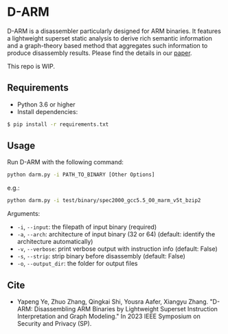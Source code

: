 # D-ARM

D-ARM is a disassembler particularly designed for ARM binaries. It features a lightweight superset static analysis to derive rich semantic information and a graph-theory based method that aggregates such information to produce disassembly results. 
Please find the details in our [paper](https://www.cs.purdue.edu/homes/ye203/pub/SP23.pdf).

This repo is WIP. 

## Requirements
- Python 3.6 or higher
- Install dependencies:
```bash
$ pip install -r requirements.txt
```

## Usage
Run D-ARM with the following command:
```bash
python darm.py -i PATH_TO_BINARY [Other Options]
```
e.g.:
```bash
python darm.py -i test/binary/spec2000_gcc5.5_O0_marm_v5t_bzip2
```
Arguments:
- `-i`, `--input`: the filepath of input binary (required)
- `-a`, `--arch`: architecture of input binary (32 or 64) (default: identify the architecture automatically)
- `-v`, `--verbose`: print verbose output with instruction info (default: False)
- `-s`, `--strip`: strip binary before disassembly (default: False)
- `-o`, `--output_dir`: the folder for output files
<!-- - `-gt`, `--ground_truth`: generate the ground truth for unstripped binaries if it is set -->


## Cite
+ Yapeng Ye, Zhuo Zhang, Qingkai Shi, Yousra Aafer, Xiangyu Zhang. "D-ARM: Disassembling ARM Binaries by Lightweight Superset Instruction Interpretation and Graph Modeling." In 2023 IEEE Symposium on Security and Privacy (SP).
